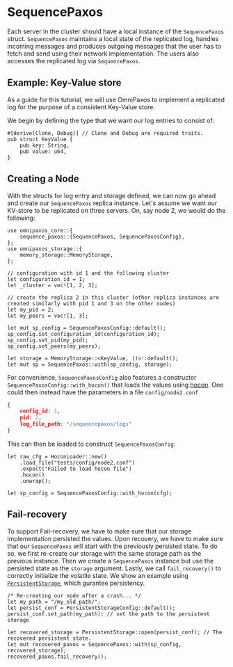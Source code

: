 # SequencePaxos
Each server in the cluster should have a local instance of the  `SequencePaxos` struct. `SequencePaxos` maintains a local state of the replicated log, handles incoming messages and produces outgoing messages that the user has to fetch and send using their network implementation. The users also accesses the replicated log via `SequencePaxos`.

## Example: Key-Value store
As a guide for this tutorial, we will use OmniPaxos to implement a replicated log for the purpose of a consistent Key-Value store. 

We begin by defining the type that we want our log entries to consist of:
```rust,edition2018,no_run,noplaypen
#[derive(Clone, Debug)] // Clone and Debug are required traits.
pub struct KeyValue {
    pub key: String,
    pub value: u64,
}
``` 

## Creating a Node
With the structs for log entry and storage defined, we can now go ahead and create our `SequencePaxos` replica instance.  Let's assume we want our KV-store to be replicated on three servers. On, say node 2, we would do the following: 
```rust,edition2018,no_run,noplaypen
use omnipaxos_core::{
    sequence_paxos::{SequencePaxos, SequencePaxosConfig},
};
use omnipaxos_storage::{
    memory_storage::MemoryStorage,
};

// configuration with id 1 and the following cluster
let configuration_id = 1;
let _cluster = vec![1, 2, 3];

// create the replica 2 in this cluster (other replica instances are created similarly with pid 1 and 3 on the other nodes)
let my_pid = 2;
let my_peers = vec![1, 3];

let mut sp_config = SequencePaxosConfig::default();
sp_config.set_configuration_id(configuration_id);
sp_config.set_pid(my_pid);
sp_config.set_peers(my_peers);

let storage = MemoryStorage::<KeyValue, ()>::default();
let mut sp = SequencePaxos::with(sp_config, storage);
```
For convenience, `SequencePaxosConfig` also features a constructor `SequencePaxosConfig::with_hocon()` that loads the values using [hocon](https://vleue.com/hocon.rs/hocon/index.html). One could then instead have the parameters in a file `config/node2.conf`

```json
{
    config_id: 1,
    pid: 2,
    log_file_path: "/sequencepaxos/logs"
}
```
This can then be loaded to construct `SequencePaxosConfig`:

```rust,edition2018,no_run,noplaypen
let raw_cfg = HoconLoader::new()
    .load_file("tests/config/node2.conf")
    .expect("Failed to load hocon file")
    .hocon()
    .unwrap();

let sp_config = SequencePaxosConfig::with_hocon(cfg);
```

## Fail-recovery
To support Fail-recovery, we have to make sure that our storage implementation persisted the values. Upon recovery, we have to make sure that our ``SequencePaxos`` will start with the previously persisted state. To do so, we first re-create our storage with the same storage path as the previous instance. Then we create a `SequencePaxos` instance but use the persisted state as the `storage` argument. Lastly, we call `fail_recovery()` to correctly initialize the volatile state. We show an example using [`PersistentStorage`](storage.md), which gurantee persistency.

```rust,edition2018,no_run,noplaypen
/* Re-creating our node after a crash... */
let my_path = "/my_old_path/";
let persist_conf = PersistentStorageConfig::default();
persist_conf.set_path(my_path); // set the path to the persistent storage

let recovered_storage = PersistentStorage::open(persist_conf); // The recovered persistent state.
let mut recovered_paxos = SequencePaxos::with(sp_config, recovered_storage);
recovered_paxos.fail_recovery();
```
